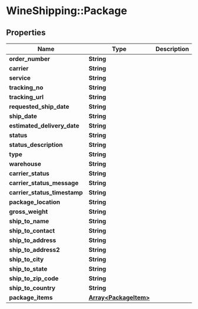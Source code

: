 # WineShipping::Package

## Properties
Name | Type | Description | Notes
------------ | ------------- | ------------- | -------------
**order_number** | **String** |  | [optional] 
**carrier** | **String** |  | [optional] 
**service** | **String** |  | [optional] 
**tracking_no** | **String** |  | [optional] 
**tracking_url** | **String** |  | [optional] 
**requested_ship_date** | **String** |  | [optional] 
**ship_date** | **String** |  | [optional] 
**estimated_delivery_date** | **String** |  | [optional] 
**status** | **String** |  | [optional] 
**status_description** | **String** |  | [optional] 
**type** | **String** |  | [optional] 
**warehouse** | **String** |  | [optional] 
**carrier_status** | **String** |  | [optional] 
**carrier_status_message** | **String** |  | [optional] 
**carrier_status_timestamp** | **String** |  | [optional] 
**package_location** | **String** |  | [optional] 
**gross_weight** | **String** |  | [optional] 
**ship_to_name** | **String** |  | [optional] 
**ship_to_contact** | **String** |  | [optional] 
**ship_to_address** | **String** |  | [optional] 
**ship_to_address2** | **String** |  | [optional] 
**ship_to_city** | **String** |  | [optional] 
**ship_to_state** | **String** |  | [optional] 
**ship_to_zip_code** | **String** |  | [optional] 
**ship_to_country** | **String** |  | [optional] 
**package_items** | [**Array&lt;PackageItem&gt;**](PackageItem.md) |  | [optional] 

